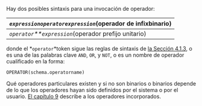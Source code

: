 Hay dos posibles sintaxis para una invocación de operador:

| *`expression`**`operator`**`expression`*(operador de infixbinario) |
| ------------------------------------------------------------ |
| *`operator`**`expression`*(operador prefijo unitario)        |

donde el  *`operator`*token sigue las reglas de sintaxis de [la Sección 4.1.3](https://www.postgresql.org/docs/current/sql-syntax-lexical.html#SQL-SYNTAX-OPERATORS), o es una de las palabras clave `AND`, `OR`, y `NOT`, o es un nombre de operador cualificado en la forma:

```
OPERATOR(schema.operatorname)
```

Qué operadores particulares existen y si no son binarios o  binarios depende de lo que los operadores hayan sido definidos por el  sistema o por el usuario. [El capítulo 9](https://www.postgresql.org/docs/current/functions.html) describe a los operadores incorporados.

